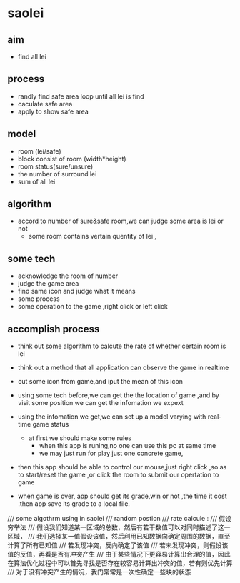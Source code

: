 # saolei
## aim
- find all lei

## process
- randly find safe area
loop until all lei is find
- caculate safe area  
- apply to show safe area


## model
- room (lei/safe)
- block consist of room (width*height)
- room status(sure/unsure)
- the number of surround lei
- sum of all lei

## algorithm
- accord to number of sure&safe room,we can judge some area is lei or not
  - some room contains vertain quentity of lei ,

## some tech
- acknowledge the room of number
- judge the game area
- find same icon and judge what it means
- some process
- some operation to the game ,right click or left click

## accomplish process
- think out some algorithm to calcute the rate of whether certain room is lei
- think out a method that all application can observe the game in realtime
- cut some icon from game,and iput the mean of this icon
- using some tech before,we can get the the location of game ,and by visit some position we can get the infomation we expext
- using the  infomation we get,we can set up a model varying with real-time game status
  - at first we should make some rules
    - when this app is runing,no one can use this pc at same time
    - we may just run for play just one concrete game,

- then this app should be able to control our mouse,just right click ,so as to start/reset the game ,or click the room to submit our opertation to game
- when game is over, app should get its grade,win or not ,the time it cost .then app save its grade to a local file.


/// some algothrm using in saolei
/// random postion
/// rate calcule :
/// 假设穷举法
/// 假设我们知道某一区域的总数，然后有若干数值可以对同时描述了这一区域，
/// 我们选择某一值假设该值，然后利用已知数据向确定周围的数据，直至计算了所有已知值
///  若发现冲突，反向确定了该值
///  若未发现冲突，则假设该值的反值，再看是否有冲突产生
/// 由于某些情况下更容易计算出合理的值，因此在算法优化过程中可以首先寻找是否存在较容易计算出冲突的值，若有则优先计算
/// 对于没有冲突产生的情况，我门常常是一次性确定一些块的状态

